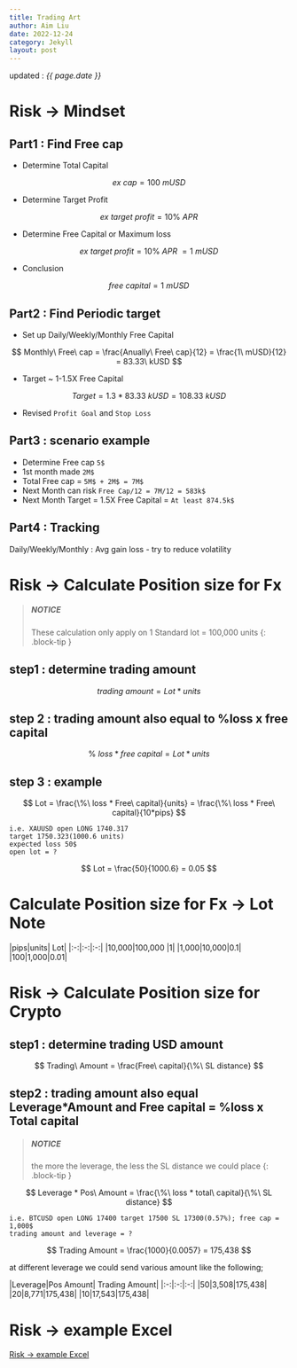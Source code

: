 ```yaml
---
title: Trading Art
author: Aim Liu
date: 2022-12-24
category: Jekyll
layout: post
---
```

updated : _{{ page.date }}_

# Risk -> Mindset

## Part1 : Find Free cap
 - Determine Total Capital

$$
ex\ cap = 100\ mUSD
$$
 - Determine Target Profit 

$$
ex\ target\ profit = 10\%\ APR
$$
 - Determine Free Capital or Maximum loss 

$$
ex\ target\ profit = 10\%\ APR\ = 1\ mUSD
$$
 - Conclusion

$$
free\ capital = 1\ mUSD
$$

## Part2 : Find Periodic target

- Set up Daily/Weekly/Monthly Free Capital 

$$
Monthly\ Free\ cap = \frac{Anually\ Free\ cap}{12} = \frac{1\ mUSD}{12} = 83.33\ kUSD
$$

- Target ~ 1-1.5X Free Capital

$$
Target = 1.3*83.33\ kUSD= 108.33\ kUSD
$$

- Revised `Profit Goal` and `Stop Loss`

## Part3 : scenario example
- Determine Free cap `5$`
- 1st month made `2M$`
- Total Free cap = `5M$ + 2M$ = 7M$`
- Next Month can risk `Free Cap/12 = 7M/12 = 583k$`
- Next Month Target = 1.5X Free Capital = `At least 874.5k$`

## Part4 : Tracking
Daily/Weekly/Monthly : Avg gain loss - try to reduce volatility


# Risk -> Calculate Position size for Fx
> ##### NOTICE
> These calculation only apply on 1 Standard lot = 100,000 units
{: .block-tip }

## step1 : determine trading amount

$$
trading\ amount = Lot * units
$$

## step 2 : trading amount also equal to %loss x free capital

$$
\%\ loss * free\ capital = Lot * units
$$

## step 3 : example

$$
Lot = \frac{\%\ loss * Free\ capital}{units} = \frac{\%\ loss * Free\ capital}{10*pips}
$$

```
i.e. XAUUSD open LONG 1740.317 
target 1750.323(1000.6 units)
expected loss 50$
open lot = ?
```

$$
Lot = \frac{50}{1000.6} = 0.05
$$

# Calculate Position size for Fx -> Lot Note
<div class="table-wrapper" markdown="block">
|pips|units| Lot|
|:-:|:-:|:-:|
|10,000|100,000 |1|
|1,000|10,000|0.1|
|100|1,000|0.01|
</div>

# Risk -> Calculate Position size for Crypto

## step1 : determine trading USD amount

$$
Trading\ Amount = \frac{Free\ capital}{\%\ SL distance}
$$

## step2 : trading amount also equal Leverage*Amount and Free capital = %loss x Total capital
> ##### NOTICE
> the more the leverage, the less the SL distance we could place
{: .block-tip }

$$
Leverage * Pos\ Amount = \frac{\%\ loss * total\  capital}{\%\ SL distance}
$$


```
i.e. BTCUSD open LONG 17400 target 17500 SL 17300(0.57%); free cap = 1,000$
trading amount and leverage = ?
```

$$
Trading Amount = \frac{1000}{0.0057} = 175,438
$$

at different leverage we could send various  amount like the following;

<div class="table-wrapper" markdown="block">
|Leverage|Pos Amount| Trading Amount|
|:-:|:-:|:-:|
|50|3,508|175,438|
|20|8,771|175,438|
|10|17,543|175,438|
</div>

# Risk -> example Excel
[Risk -> example Excel](https://ido-aim.github.io/paper/dist/20220902_FuturePositionSize/)
